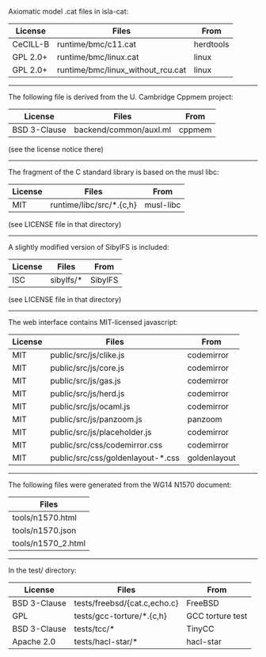 Axiomatic model .cat files in isla-cat:

| License      | Files                             | From      |
| ------------ | --------------------------------- | --------- |
| CeCILL-B     | runtime/bmc/c11.cat               | herdtools |
| GPL 2.0+     | runtime/bmc/linux.cat             | linux     |
| GPL 2.0+     | runtime/bmc/linux_without_rcu.cat | linux     |

---

The following file is derived from the U. Cambridge Cppmem project:

| License      | Files                  | From      |
| ------------ | ---------------------- | --------- |
| BSD 3-Clause | backend/common/auxl.ml | cppmem    |

(see the license notice there)

---

The fragment of the C standard library is based on the musl libc:

| License      | Files                    | From      |
| ------------ | ------------------------ | --------- |
| MIT          | runtime/libc/src/*.{c,h} | musl-libc |

(see LICENSE file in that directory)

---

A slightly modified version of SibylFS is included:

| License      | Files                  | From      |
| ------------ | ---------------------- | --------- |
| ISC          | sibylfs/*              | SibylFS   |

(see LICENSE file in that directory)

---

The web interface contains MIT-licensed javascript:

| License | Files                              | From         |
| ------- | ---------------------------------- | ------------ |
| MIT     | public/src/js/clike.js             | codemirror   |
| MIT     | public/src/js/core.js              | codemirror   |
| MIT     | public/src/js/gas.js               | codemirror   |
| MIT     | public/src/js/herd.js              | codemirror   |
| MIT     | public/src/js/ocaml.js             | codemirror   |
| MIT     | public/src/js/panzoom.js           | panzoom      |
| MIT     | public/src/js/placeholder.js       | codemirror   |
| MIT     | public/src/css/codemirror.css      | codemirror   |
| MIT     | public/src/css/goldenlayout-\*.css | goldenlayout |

---

The following files were generated from the WG14 N1570 document:

| Files              |
| ------------------ |
| tools/n1570.html   |
| tools/n1570.json   |
| tools/n1570_2.html |

---

In the test/ directory:

| License      | Files                        | From             |
| ------------ | ---------------------------- | ---------------- |
| BSD 3-Clause | tests/freebsd/{cat.c,echo.c} | FreeBSD          |
| GPL          | tests/gcc-torture/*.{c,h}    | GCC torture test |
| BSD 3-Clause | tests/tcc/*                  | TinyCC           |
| Apache 2.0   | tests/hacl-star/*            | hacl-star        |
